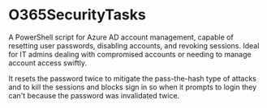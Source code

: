 # O365SecurityTasks
A PowerShell script for Azure AD account management, capable of resetting user passwords, disabling accounts, and revoking sessions. Ideal for IT admins dealing with compromised accounts or needing to manage account access swiftly.

It resets the password twice to mitigate the pass-the-hash type of attacks and to kill the sessions and blocks sign in so when it prompts to login they can't because the password was invalidated twice.
